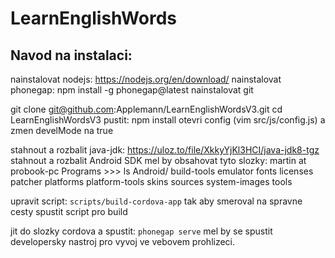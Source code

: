 # LearnEnglishWords

## Navod na instalaci:

nainstalovat nodejs: https://nodejs.org/en/download/
nainstalovat phonegap: npm install -g phonegap@latest
nainstalovat git

git clone git@github.com:Applemann/LearnEnglishWordsV3.git
cd LearnEnglishWordsV3
pustit: npm install
otevri config (vim src/js/config.js) a zmen develMode na true

stahnout a rozbalit java-jdk:  https://uloz.to/file/XkkyYjKl3HCI/java-jdk8-tgz
stahnout a rozbalit Android SDK
mel by obsahovat tyto slozky:
    martin at probook-pc Programs >>> ls Android/
        build-tools  emulator  fonts  licenses  patcher  platforms  platform-tools  skins  sources  system-images  tools


upravit script: `scripts/build-cordova-app` tak aby smeroval na spravne cesty
spustit script pro build

jit do slozky cordova a spustit: `phonegap serve`
mel by se spustit developersky nastroj pro vyvoj ve vebovem prohlizeci.

